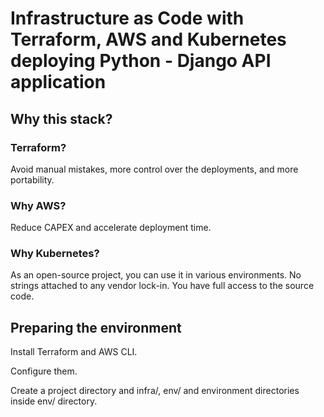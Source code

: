 # Infrastructure as Code with Terraform, AWS and Kubernetes deploying Python - Django API application

## Why this stack?

### Terraform?

Avoid manual mistakes, more control over the deployments, and more portability.

### Why AWS?

Reduce CAPEX and accelerate deployment time.

### Why Kubernetes?

As an open-source project, you can use it in various environments. No strings attached to any vendor lock-in. You have full access to the source code.



## Preparing the environment

Install Terraform and AWS CLI.

Configure them.

Create a project directory and infra/, env/ and environment directories inside env/ directory.

